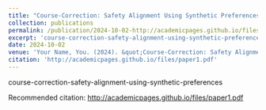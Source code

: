 ```yaml
---
title: "Course-Correction: Safety Alignment Using Synthetic Preferences.   EMNLP 2024 Industry Track.   The risk of harmful contents generated by large language models (LLMs) becomes a critical concern. This paper systematically evaluates and enhances LLMs' capability to perform \emph{course-correction}, \ie, the model can steer away from generating harmful content autonomously. First, we introduce the C-Eval benchmark for quantitative assessment and analyze 10 popular LLMs, revealing varying proficiency of current safety-tuned LLMs in course-correction. To improve, we propose fine-tuning LLMs with preference learning, emphasizing the preference for timely course-correction. Using an automated pipeline, we create C-Syn, a synthetic C-Syn with 750K pairwise preferences, to teach models the concept of timely course-correction through data-driven learning. Experiments on \textsc{Llama2-Chat 7B} and \textsc{Qwen2 7B} show that our method effectively enhances course-correction skills without affecting general performance. Additionally, it effectively improves LLMs' safety, particularly in resisting jailbreak attacks."
collection: publications
permalink: /publication/2024-10-02-http://academicpages.github.io/files/slides1.pdf
excerpt: 'course-correction-safety-alignment-using-synthetic-preferences'
date: 2024-10-02
venue: 'Your Name, You. (2024). &quot;Course-Correction: Safety Alignment Using Synthetic Preferences.&quot; <i>EMNLP 2024 Industry Track</i>. 1(1).'
citation: 'http://academicpages.github.io/files/paper1.pdf'
---
```

course-correction-safety-alignment-using-synthetic-preferences

Recommended citation: http://academicpages.github.io/files/paper1.pdf